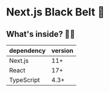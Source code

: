 # Next.js Black Belt 🥋

## What's inside? 👩‍🔧

| dependency | version |
| ---------- | ------- |
| Next.js    | 11+     |
| React      | 17+     |
| TypeScript | 4.3+    |
